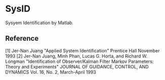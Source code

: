 # SysID  
Sysyem Identification by Matlab.

## Reference
[1] Jer-Nan Juang "Applied System Identification" Prentice Hall November 1993
[2] Jer-Nan Juang, Minh Phan, Lucas G. Horta, and Richard W. Longman "Identification of Observer/Kalman Filter Markov Parameters: Theory and Experiments" JOURNAL OF GUIDANCE, CONTROL, AND DYNAMICS Vol. 16, No. 2, March-April 1993